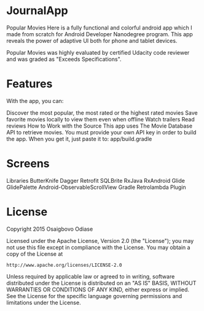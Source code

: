 # JournalApp

Popular Movies
Here is a fully functional and colorful android app which I made from scratch for Android Developer Nanodegree program. 
This app reveals the power of adaptive UI both for phone and tablet devices.

Popular Movies was highly evaluated by certified Udacity code reviewer and was graded as "Exceeds Specifications".

# Features
With the app, you can:

Discover the most popular, the most rated or the highest rated movies
Save favorite movies locally to view them even when offline
Watch trailers
Read reviews
How to Work with the Source
This app uses The Movie Database API to retrieve movies. You must provide your own API key in order to build the app. When you get it, just paste it to: app/build.gradle

# Screens



Libraries
ButterKnife
Dagger
Retrofit
SQLBrite
RxJava
RxAndroid
Glide
GlidePalette
Android-ObservableScrollView
Gradle Retrolambda Plugin



# License
Copyright 2015 Osaigbovo Odiase

Licensed under the Apache License, Version 2.0 (the "License");
you may not use this file except in compliance with the License.
You may obtain a copy of the License at

    http://www.apache.org/licenses/LICENSE-2.0

Unless required by applicable law or agreed to in writing, software
distributed under the License is distributed on an "AS IS" BASIS,
WITHOUT WARRANTIES OR CONDITIONS OF ANY KIND, either express or implied.
See the License for the specific language governing permissions and
limitations under the License.